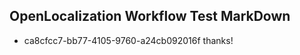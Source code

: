 ## OpenLocalization Workflow Test MarkDown
* ca8cfcc7-bb77-4105-9760-a24cb092016f thanks!

<!--HONumber=Aug16_HO3-->


